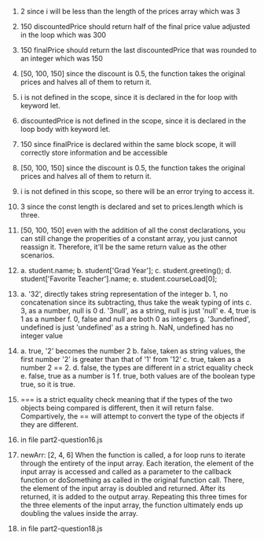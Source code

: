 1. 2 since i will be less than the length of the prices array which was 3

2. 150 discountedPrice should return half of the final price value adjusted in the loop which was 300

3. 150 finalPrice should return the last discountedPrice that was rounded to an integer which was 150

4. [50, 100, 150] since the discount is 0.5, the function takes the original prices 
   and halves all of them to return it.

5. i is not defined in the scope, since it is declared in the for loop with keyword let.

6. discountedPrice is not defined in the scope, since it is declared in the loop body with keyword let.

7. 150 since finalPrice is declared within the same block scope, it will correctly store information and be accessible

8. [50, 100, 150] since the discount is 0.5, the function takes the original prices 
   and halves all of them to return it.

9. i is not defined in this scope, so there will be an error trying to access it.

10. 3 since the const length is declared and set to prices.length which is three. 

11. [50, 100, 150] even with the addition of all the const declarations, you can still change the properities of a constant
    array, you just cannot reassign it. Therefore, it'll be the same return value as the other scenarios.

12. a. student.name;
    b. student['Grad Year'];
    c. student.greeting();
    d. student['Favorite Teacher'].name;
    e. student.courseLoad[0];

13. a. '32', directly takes string representation of the integer
    b. 1, no concatenation since its subtracting, thus take the weak typing of ints
    c. 3, as a number, null is 0
    d. '3null', as a string, null is just 'null'
    e. 4, true is 1 as a number
    f. 0, false and null are both 0 as integers
    g. '3undefined', undefined is just 'undefined' as a string
    h. NaN, undefined has no integer value

14. a. true, '2' becomes the number 2
    b. false, taken as string values, the first number '2' is greater than that of '1' from '12'
    c. true, taken as a number 2 == 2.
    d. false, the types are different in a strict equality check
    e. false, true as a number is 1
    f. true, both values are of the boolean type true, so it is true.

15. === is a strict equality check meaning that if the types of the two objects being compared is different, then
    it will return false. Compartively, the == will attempt to convert the type of the objects if they are different. 

16. in file part2-question16.js

17. newArr: [2, 4, 6]
    When the function is called, a for loop runs to iterate through the entirety of the input array. Each iteration,
    the element of the input array is accessed and called as a parameter to the callback function or doSomething as 
    called in the original function call. There, the element of the input array is doubled and returned. After its returned,
    it is added to the output array. Repeating this three times for the three elements of the input array, the function 
    ultimately ends up doubling the values inside the array. 

18. in file part2-question18.js